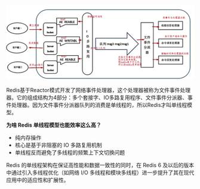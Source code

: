 
![](assets/Redis线程模型/redis线程模型.png)

Redis基于Reactor模式开发了网络事件处理器，这个处理器被称为文件事件处理器。它的组成结构为4部分：多个套接字、IO多路复用程序、文件事件分派器、事件处理器。因为文件事件分派器队列的消费是单线程的，所以Redis才叫单线程模型。

**为啥 Redis 单线程模型也能效率这么高？**

- 纯内存操作
- 核心是基于非阻塞的 IO 多路复用机制
- 单线程反而避免了多线程的频繁上下文切换问题

Redis 的单线程架构在保证高性能和数据一致性的同时，在 Redis 6 及以后的版本中通过引入多线程优化（如网络 I/O 多线程和模块多线程）进一步提升了其在现代应用中的适应性和扩展性。
